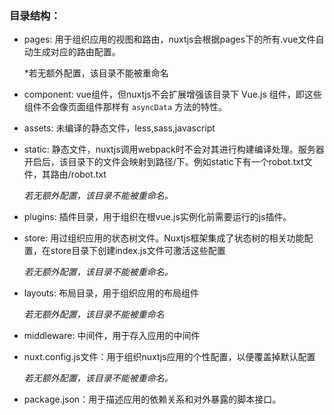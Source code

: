 ### 目录结构：

- pages: 用于组织应用的视图和路由，nuxtjs会根据pages下的所有.vue文件自动生成对应的路由配置。

  *若无额外配置，该目录不能被重命名

- component: vue组件，但nuxtjs不会扩展增强该目录下 Vue.js 组件，即这些组件不会像页面组件那样有 `asyncData` 方法的特性。

- assets: 未编译的静态文件，less,sass,javascript

- static: 静态文件，nuxtjs调用webpack时不会对其进行构建编译处理。服务器开启后，该目录下的文件会映射到路径/下。例如static下有一个robot.txt文件，其路由/robot.txt

  *若无额外配置，该目录不能被重命名。*

- plugins: 插件目录，用于组织在根vue.js实例化前需要运行的js插件。

- store: 用过组织应用的状态树文件。Nuxtjs框架集成了状态树的相关功能配置，在store目录下创建index.js文件可激活这些配置

  *若无额外配置，该目录不能被重命名。*

  

- layouts: 布局目录，用于组织应用的布局组件

  *若无额外配置，该目录不能被重命名*

- middleware: 中间件，用于存入应用的中间件

- nuxt.config.js文件：用于组织nuxtjs应用的个性配置，以便覆盖掉默认配置

  *若无额外配置，该目录不能被重命名。*

- package.json：用于描述应用的依赖关系和对外暴露的脚本接口。


